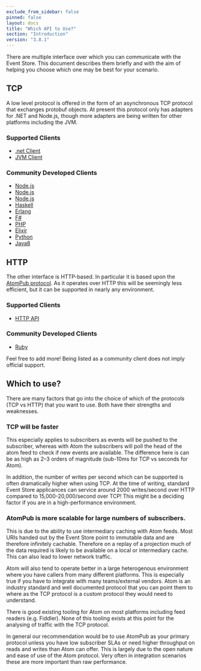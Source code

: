 ```yaml
---
exclude_from_sidebar: false
pinned: false
layout: docs
title: "Which API to Use?"
section: "Introduction"
version: "3.8.1"
---
```


There are multiple interface over which you can communicate with the Event Store. This document describes them briefly and with the aim of helping you choose which one may be best for your scenario.

## TCP

A low level protocol is offered in the form of an asynchronous TCP protocol that exchanges protobuf objects. At present this protocol only has adapters for .NET and Node.js, though more adapters are being written for other platforms including the JVM.

### Supported Clients

- [.net Client](http://www.nuget.org/packages/EventStore.Client)
- [JVM Client](https://github.com/EventStore/EventStore.JVM)

### Community Developed Clients

- [Node.js](https://www.npmjs.com/package/event-store-client)
- [Node.js](https://www.npmjs.com/package/ges-client)
- [Node.js](https://github.com/nicdex/eventstore-node)
- [Haskell](https://github.com/YoEight/eventstore)
- [Erlang](https://bitbucket.org/anakryiko/erles)
- [F#](https://github.com/haf/EventStore.Client.FSharp)
- [PHP](https://github.com/dbellettini/php-eventstore-client)
- [Elixir](https://github.com/exponentially/extreme)
- [Python](https://github.com/madedotcom/atomicpuppy)
- [Java8](https://github.com/msemys/esjc)

## HTTP

The other interface is HTTP-based. In particular it is based upon the [AtomPub protocol](http://tools.ietf.org/html/rfc5023). As it operates over HTTP this will be seemingly less efficient, but it can be supported in nearly any environment.

### Supported Clients

- [HTTP API](/docs/http-api)

### Community Developed Clients

- [Ruby](https://github.com/arkency/http_eventstore)

<span class="note">
Feel free to add more! Being listed as a community client does not imply official support.
</span>

## Which to use?

There are many factors that go into the choice of which of the protocols (TCP vs HTTP) that you want to use. Both have their strengths and weaknesses.

### TCP will be faster

This especially applies to subscribers as events will be pushed to the subscriber, whereas with Atom the subscribers will poll the head of the atom feed to check if new events are available. The difference here is can be as high as 2–3 orders of magnitude (sub-10ms for TCP vs seconds for Atom).

In addition, the number of writes per second which can be supported is often dramatically higher when using TCP. At the time of writing, standard Event Store applicances can service around 2000 writes/second over HTTP compared to 15,000-20,000/second over TCP! This might be a deciding factor if you are in a high-performance environment.

### AtomPub is more scalable for large numbers of subscribers.

This is due to the ability to use intermediary caching with Atom feeds. Most URIs handed out by the Event Store point to immutable data and are therefore infinitely cachable. Therefore on a replay of a projection much of the data required is likely to be available on a local or intermediary cache. This can also lead to lower network traffic.

Atom will also tend to operate better in a large heterogenous environment where you have callers from many different platforms. This is especially true if you have to integrate with many teams/external vendors. Atom is an industry standard and well documented protocol that you can point them to where as the TCP protocol is a custom protocol they would need to understand.

There is good existing tooling for Atom on most platforms including feed readers (e.g. Fiddler). None of this tooling exists at this point for the analysing of traffic with the TCP protocol.

<span class="note">
In general our recommendation would be to use AtomPub as your primary protocol unless you have low subscriber SLAs or need higher throughput on reads and writes than Atom can offer. This is largely due to the open nature and ease of use of the Atom protocol. Very often in integration scenarios these are more important than raw performance.
</span>

